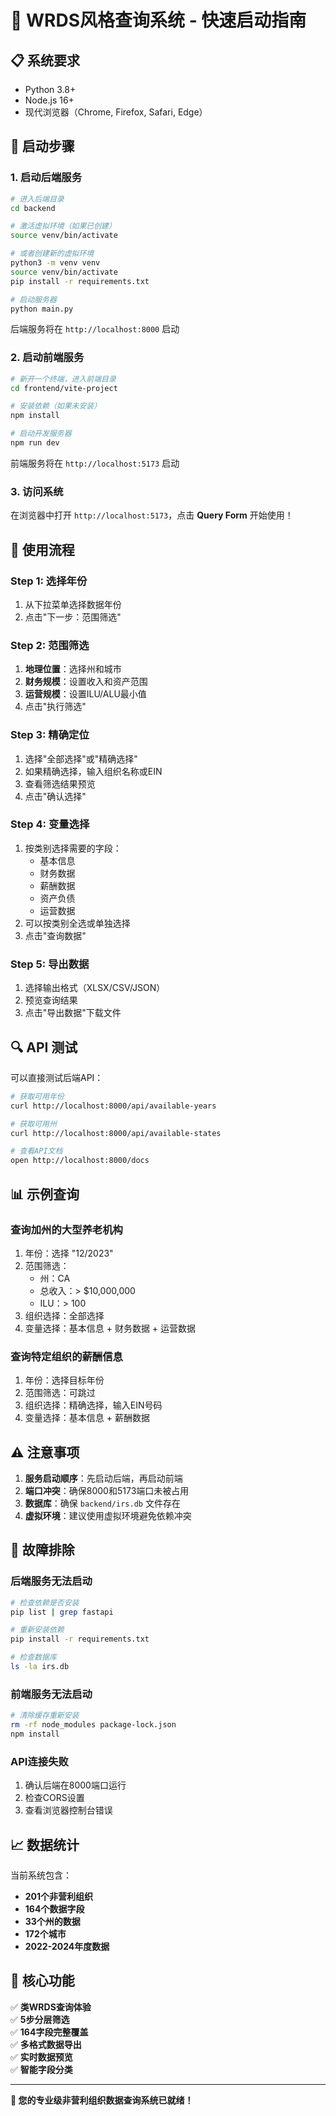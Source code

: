 # 🚀 WRDS风格查询系统 - 快速启动指南

## 📋 系统要求

- Python 3.8+
- Node.js 16+
- 现代浏览器（Chrome, Firefox, Safari, Edge）

## 🔧 启动步骤

### 1. 启动后端服务

```bash
# 进入后端目录
cd backend

# 激活虚拟环境（如果已创建）
source venv/bin/activate

# 或者创建新的虚拟环境
python3 -m venv venv
source venv/bin/activate
pip install -r requirements.txt

# 启动服务器
python main.py
```

后端服务将在 `http://localhost:8000` 启动

### 2. 启动前端服务

```bash
# 新开一个终端，进入前端目录
cd frontend/vite-project

# 安装依赖（如果未安装）
npm install

# 启动开发服务器
npm run dev
```

前端服务将在 `http://localhost:5173` 启动

### 3. 访问系统

在浏览器中打开 `http://localhost:5173`，点击 **Query Form** 开始使用！

## 🎯 使用流程

### Step 1: 选择年份
1. 从下拉菜单选择数据年份
2. 点击"下一步：范围筛选"

### Step 2: 范围筛选
1. **地理位置**：选择州和城市
2. **财务规模**：设置收入和资产范围
3. **运营规模**：设置ILU/ALU最小值
4. 点击"执行筛选"

### Step 3: 精确定位
1. 选择"全部选择"或"精确选择"
2. 如果精确选择，输入组织名称或EIN
3. 查看筛选结果预览
4. 点击"确认选择"

### Step 4: 变量选择
1. 按类别选择需要的字段：
   - 基本信息
   - 财务数据
   - 薪酬数据
   - 资产负债
   - 运营数据
2. 可以按类别全选或单独选择
3. 点击"查询数据"

### Step 5: 导出数据
1. 选择输出格式（XLSX/CSV/JSON）
2. 预览查询结果
3. 点击"导出数据"下载文件

## 🔍 API 测试

可以直接测试后端API：

```bash
# 获取可用年份
curl http://localhost:8000/api/available-years

# 获取可用州
curl http://localhost:8000/api/available-states

# 查看API文档
open http://localhost:8000/docs
```

## 📊 示例查询

### 查询加州的大型养老机构
1. 年份：选择 "12/2023"
2. 范围筛选：
   - 州：CA
   - 总收入：> $10,000,000
   - ILU：> 100
3. 组织选择：全部选择
4. 变量选择：基本信息 + 财务数据 + 运营数据

### 查询特定组织的薪酬信息
1. 年份：选择目标年份
2. 范围筛选：可跳过
3. 组织选择：精确选择，输入EIN号码
4. 变量选择：基本信息 + 薪酬数据

## ⚠️ 注意事项

1. **服务启动顺序**：先启动后端，再启动前端
2. **端口冲突**：确保8000和5173端口未被占用
3. **数据库**：确保 `backend/irs.db` 文件存在
4. **虚拟环境**：建议使用虚拟环境避免依赖冲突

## 🐛 故障排除

### 后端服务无法启动
```bash
# 检查依赖是否安装
pip list | grep fastapi

# 重新安装依赖
pip install -r requirements.txt

# 检查数据库
ls -la irs.db
```

### 前端服务无法启动
```bash
# 清除缓存重新安装
rm -rf node_modules package-lock.json
npm install
```

### API连接失败
1. 确认后端在8000端口运行
2. 检查CORS设置
3. 查看浏览器控制台错误

## 📈 数据统计

当前系统包含：
- **201个非营利组织**
- **164个数据字段**
- **33个州的数据**
- **172个城市**
- **2022-2024年度数据**

## 🎯 核心功能

✅ **类WRDS查询体验**  
✅ **5步分层筛选**  
✅ **164字段完整覆盖**  
✅ **多格式数据导出**  
✅ **实时数据预览**  
✅ **智能字段分类**  

---

**🎉 您的专业级非营利组织数据查询系统已就绪！**
